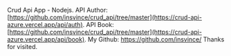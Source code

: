 Crud Api App - Nodejs.
API Author:
[https://github.com/insvince/crud_api/tree/master](https://crud-api-azure.vercel.app/api/auth).
API Book:
[https://github.com/insvince/crud_api/tree/master](https://crud-api-azure.vercel.app/api/book).
My Github: https://github.com/insvince/
Thanks for visited.
